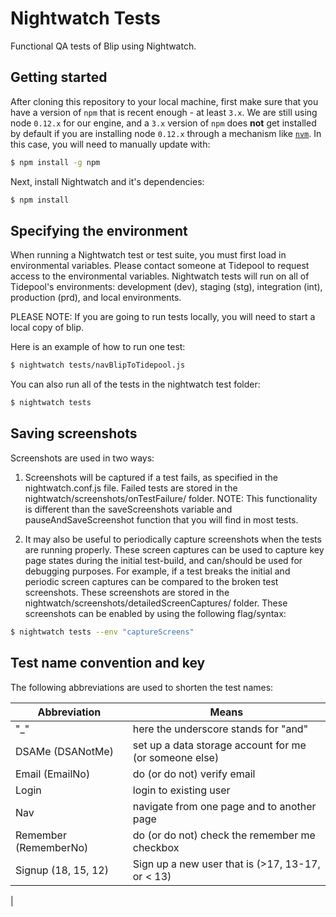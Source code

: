 # Nightwatch Tests

Functional QA tests of Blip using Nightwatch.

## Getting started

After cloning this repository to your local machine, first make sure that
you have a version of `npm` that is recent enough - at least `3.x`. We are
still using node `0.12.x` for our engine, and a `3.x` version of `npm` does
**not** get installed by default if you are installing node `0.12.x` through
a mechanism like [`nvm`](https://github.com/creationix/nvm 'nvm'). In this
case, you will need to manually update with:

```bash
$ npm install -g npm
```

Next, install Nightwatch and it's dependencies:

```bash
$ npm install
```

## Specifying the environment

When running a Nightwatch test or test suite, you must first load in
environmental variables. Please contact someone at Tidepool to request
access to the environmental variables. Nightwatch tests will run on all
of Tidepool's environments: development (dev), staging (stg),
integration (int), production (prd), and local environments.

PLEASE NOTE: If you are going to run tests locally, you will need to
start a local copy of blip.

Here is an example of how to run one test:

```bash
$ nightwatch tests/navBlipToTidepool.js
```

You can also run all of the tests in the nightwatch test folder:

```bash
$ nightwatch tests
```

## Saving screenshots

Screenshots are used in two ways:

1. Screenshots will be captured if a test fails, as specified in the
nightwatch.conf.js file. Failed tests are stored in the
nightwatch/screenshots/onTestFailure/ folder. NOTE: This functionality
is different than the saveScreenshots variable and pauseAndSaveScreenshot
function that you will find in most tests.

2. It may also be useful to periodically capture screenshots when the
tests are running properly. These screen captures can be used to capture
key page states during the initial test-build, and can/should be used
for debugging purposes. For example, if a test breaks the initial and
periodic screen captures can be compared to the broken test screenshots.
These screenshots are stored in the
nightwatch/screenshots/detailedScreenCaptures/ folder.  These screenshots
can be enabled by using the following flag/syntax:

```bash
$ nightwatch tests --env "captureScreens"
```

## Test name convention and key

The following abbreviations are used to shorten the test names:

| Abbreviation  | Means  |
|---|---|
| "_" | here the underscore stands for "and" | 
| DSAMe (DSANotMe) | set up a data storage account for me (or someone else)  |
| Email (EmailNo)  | do (or do not) verify email  |
| Login  | login to existing user  |
| Nav  | navigate from one page and to another page  |
| Remember (RememberNo)  | do (or do not) check the remember me checkbox  |
| Signup (18, 15, 12)  | Sign up a new user that is (>17, 13-17, or < 13) |
| 
